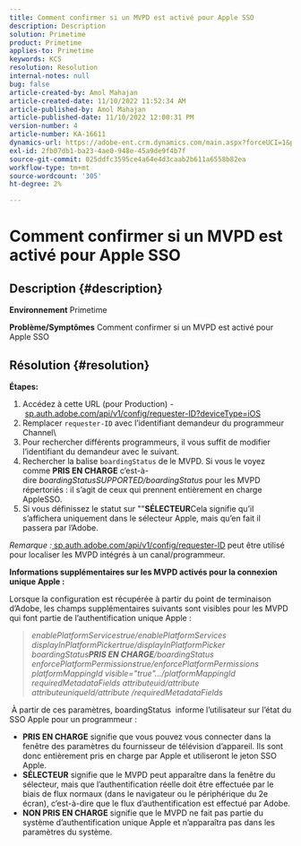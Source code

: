 ```yaml
---
title: Comment confirmer si un MVPD est activé pour Apple SSO
description: Description
solution: Primetime
product: Primetime
applies-to: Primetime
keywords: KCS
resolution: Resolution
internal-notes: null
bug: false
article-created-by: Amol Mahajan
article-created-date: 11/10/2022 11:52:34 AM
article-published-by: Amol Mahajan
article-published-date: 11/10/2022 12:00:31 PM
version-number: 4
article-number: KA-16611
dynamics-url: https://adobe-ent.crm.dynamics.com/main.aspx?forceUCI=1&pagetype=entityrecord&etn=knowledgearticle&id=bf3d7b27-ee60-ed11-9561-6045bd006268
exl-id: 2fb07db1-ba23-4ae0-948e-45a9de9f4b7f
source-git-commit: 025ddfc3595ce4a64e4d3caab2b611a6558b82ea
workflow-type: tm+mt
source-wordcount: '305'
ht-degree: 2%

---
```


# Comment confirmer si un MVPD est activé pour Apple SSO

## Description {#description}

<b>Environnement</b>
Primetime


<b>Problème/Symptômes</b>
Comment confirmer si un MVPD est activé pour Apple SSO


## Résolution {#resolution}

<b>Étapes:</b>
1. Accédez à cette URL (pour Production) - [sp.auth.adobe.com/api/v1/config/requester-ID?deviceType=iOS](http://sp.auth.adobe.com/api/v1/config/ABC?deviceType=iOS)
2. Remplacer `requester-ID` avec l’identifiant demandeur du programmeur Channel\
3. Pour rechercher différents programmeurs, il vous suffit de modifier l’identifiant du demandeur avec le suivant.
4. Rechercher la balise `boardingStatus` de<b> </b>le MVPD. Si vous le voyez comme <b>PRIS EN CHARGE</b> c’est-à-dire *boardingStatusSUPPORTED/boardingStatus* pour les MVPD répertoriés : il s’agit de ceux qui prennent entièrement en charge AppleSSO.
5. Si vous définissez le statut sur &quot;&quot;<b>SÉLECTEUR</b>Cela signifie qu’il s’affichera uniquement dans le sélecteur Apple, mais qu’en fait il passera par l’Adobe.


*Remarque :*[ sp.auth.adobe.com/api/v1/config/requester-ID](http://sp.auth.adobe.com/api/v1/config/ABC?deviceType=iOS) peut être utilisé pour localiser les MVPD intégrés à un canal/programmeur.

<b>Informations supplémentaires sur les MVPD activés pour la connexion unique Apple :</b>

Lorsque la configuration est récupérée à partir du point de terminaison d’Adobe, les champs supplémentaires suivants sont visibles pour les MVPD qui font partie de l’authentification unique Apple :


> *enablePlatformServicestrue/enablePlatformServices
> displayInPlatformPickertrue/displayInPlatformPicker
> boardingStatus<b>PRIS EN CHARGE</b>/boardingStatus
> enforcePlatformPermissionstrue/enforcePlatformPermissions
> platformMappingId visible=&quot;true&quot;.../platformMappingId
> requiredMetadataFields
> attributeuid/attribute
> attributeuniqueId/attribute
> /requiredMetadataFields*


&#x200B; À partir de ces paramètres, boardingStatus &#x200B; informe l’utilisateur sur l’état du SSO Apple pour un programmeur :

- <b>PRIS EN CHARGE</b>&#x200B; signifie que vous pouvez vous connecter dans la fenêtre des paramètres du fournisseur de télévision d’appareil. Ils sont donc entièrement pris en charge par Apple et utiliseront le jeton SSO Apple.
- <b>SÉLECTEUR</b>&#x200B; signifie que le MVPD peut apparaître dans la fenêtre du sélecteur, mais que l’authentification réelle doit être effectuée par le biais de flux normaux (dans le navigateur ou le périphérique du 2e écran), c’est-à-dire que le flux d’authentification est effectué par Adobe.
- <b>NON PRIS EN CHARGE</b>&#x200B; signifie que le MVPD ne fait pas partie du système d’authentification unique Apple et n’apparaîtra pas dans les paramètres du système.
